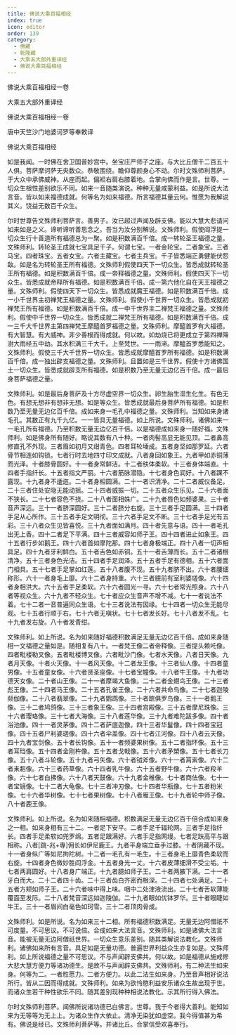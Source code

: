 ```yaml
---
title: 佛说大乘百福相经
index: true
icon: editor
order: 139
category:
  - 佛藏
  - 乾隆藏
  - 大乘五大部外重译经
  - 佛说大乘百福相经
---
```


佛说大乘百福相经一卷  

大乘五大部外重译经  

佛说大乘百福相经一卷  

唐中天竺沙门地婆诃罗等奉敕译  

佛说大乘百福相经  

如是我闻。一时佛在舍卫国普妙宫中。坐宝庄严师子之座。与大比丘僧千二百五十人俱。菩萨摩诃萨无央数众。恭敬围绕。瞻仰尊颜身心不动。尔时文殊师利菩萨。于大众中承佛威神。从座而起。偏袒右肩右膝着地。合掌向佛而作是言。世尊。一切众生根性差别欲乐不同。如来一音随类演说。种种无量咸蒙利益。如是所说大法言音。皆以如来福德成就。何等名为如来福德。所言福德其量云何。惟愿为我解说其义。饶益无数百千众生。  

尔时世尊告文殊师利菩萨言。善男子。汝已超过声闻及辟支佛。能以大慧大悲请问如来如是之义。谛听谛听善思念之。吾当为汝分别解说。文殊师利。假使阎浮提一切众生行十善道所有福德总为一聚。如是积数满百千倍。成一转轮圣王福德之量。文殊师利。转轮圣王成就七宝具足千子。何谓七宝。一者金轮宝。二者象宝。三者马宝。四者珠宝。五者女宝。六者主藏宝。七者主兵宝。千子皆悉端正勇健能伏怨敌。如是名为转轮圣王所有福德。文殊师利假使四天下一切众生。皆悉成就转轮圣王所有福德。如是积数满百千倍。成一帝释福德之量。文殊师利。假使四天下一切众生。皆悉成就帝释所有福德。如是积数满百千倍。成一第六他化自在天王福德之量。文殊师利。假使四天下一切众生。皆悉成就魔王福德。如是积数满百千倍。成一小千世界主初禅梵王福德之量。文殊师利。假使小千世界一切众生。皆悉成就初禅梵王所有福德。如是积数满百千倍。成一中千世界主二禅梵王福德之量。文殊师利。假使中千世界一切众生。皆悉成就二禅梵王所有福德。如是积数满百千倍。成一三千大千世界主第四禅梵王摩醯首罗福德之量。文殊师利。摩醯首罗有大福德。有大智慧。有大威神。非少善根而得成就。何以故。如劫烧已将更成立于第四禅降澍大雨经五中劫。其水积满三千大千。上至梵世。一一雨渧。摩醯首罗悉能知之。文殊师利。假使三千大千世界一切众生。皆悉成就摩醯首罗所有福德。如是积数满百千倍。成一独出辟支福德之量。文殊师利。且置如是三千世界。假使十方诸佛国土一切众生。皆悉成就辟支所有福德。如是积数乃至无量无边亿百千倍。成一最后身菩萨福德之量。  

文殊师利。如是最后身菩萨及十方尽虚空界一切众生。卵生胎生湿生化生。有色无色。有想无想非有想非无想。如是等众生。皆悉成就最后身菩萨所有福德。如是积数乃至无量无边亿百千倍。成如来身一毛孔中福德之量。文殊师利。当知如来身诸毛孔。其数正有九千九亿。一一皆具无量福德。如上所说。文殊师利。诸佛如来一一毛孔所有福德。乃至积数无量无边亿百千倍。以是福德成如来身一随好福。文殊师利。如是佛身所有随好。略说其数有八十种。一者肉髻高显无能见顶。二者鼻高修直孔不外现。三者眉如初月又绀青色。四者耳轮埵成。五者身坚如那罗延。六者骨节相连如钩锁。七者行时去地四寸印文成就。八者身回如象王。九者甲如赤铜薄而光泽。十者膝骨圆好。十一者身常鲜洁。十二者肤体柔软。十三者身体端直。十四者手指纤长。十五者指文严丽。十六者筋脉潜隐。十七者身色润好。十八者踝不露现。十九者身不逶迤。二十者身相圆满。二十一者识清净。二十二者威仪备足。二十三者住处安隐无能动摇。二十四者威振一切。二十五者众生乐见。二十六者面不狭长。二十七者容色不挠。二十八者面相姝广。二十九者唇色如频婆果。三十者音声深远。三十一者脐深圆好。三十二者脐分右旋。三十三者手足圆满。三十四者手足从心所作。三十五者手足文明彻。三十六者手足文不断。三十七者手足光有五彩。三十八者众生见皆喜悦。三十九者面如满月。四十者先意与语。四十一者毛孔出无上香。四十二者足下平满。四十三者威容如师子王。四十四者进止如象王。四十五者行步如鹅王。四十六者首如摩陀那。四十七者身极端正。四十八者一切声相具足。四十九者牙利鲜白。五十者舌色如赤铜。五十一者舌薄而长。五十二者诸根清净。五十三者身色光洁。五十四者手足润泽。五十五者手足有德相。五十六者面门相具。五十七者手足掌如红莲。五十八者腹不现。五十九者脐不出。六十者腰细称形。六十一者身毛上靡。六十二者身持重。六十三者臆前有室利婆瑳像。六十四者身相洪大。六十五者手足柔软。六十六者圆光一寻。六十七者常光照身。六十八者等视众生。六十九者不轻众生。七十者应众生音声不增不减。七十一者说法不着。七十二者一音普遍同众生语。七十三者说法有因缘。七十四者一切众生无能尽观。七十五者行顺于右。七十六者无嗔状。七十七者发长好。七十八者发不乱。七十九者发右旋。八十者发青绀。  

文殊师利。如上所说。名为如来随好福德积数满足无量无边亿百千倍。成如来身随相一文福德之量如是。随相复有八十。一者梵王像二者帝释像。三者提头赖吒像。四者毗楼勒叉像。五者毗楼博叉像。六者毗沙门像。七者水天像。八者日天像。九者月天像。十者火天像。十一者风天像。十二者龙王像。十三者仙人像。十四者童男像。十五者童女像。十六者贤圣座像。十七者宝幢像。十八者牛王像。十九者功德天女像。二十者山王像。二十一者摩竭大鱼像。二十二者金翅鸟王像。二十三者彪王像。二十四者马王像。二十五者孔雀王像。二十六者共命鸟像。二十七者迦陵频伽像。二十八者翡翠像。二十九者鹦鹉像。三十者蹠俱罗鸟像。三十一者鹅王像。三十二者鸠鸽像。三十三者象王像。三十四者宫殿像。三十五者摩尼珠像。三十六者璎珞像。三十七者大海像。三十八者莲华像。三十九者难陀跋多像。四十者浴池像。四十一者灵茅像。四十二者萨底迦像。四十三者华鬘像。四十四者宝冠像。四十五者尸利婆瑳像。四十六者伞盖像。四十七者江河像。四十八者云天像。四十九者宝剑像。五十者长钩像。五十一者频婆果树像。五十二者指环像。五十三者耳珰像。五十四者金刚杵像。五十五者戈戟像。五十六者矛槊像。五十七者长刀像。五十八者斗轮像。五十九者弓矢像。六十者钺斧像。六十一者罥索像。六十二者耒耜像。六十三者药草像。六十四者乳牛像。六十五者野牛像。六十六者羖羊像。六十七者白拂像。六十八者天鼓像。六十九者金椎像。七十者商佉像。七十一者宝镜像。七十二者大龟像。七十三者冲刃像。七十四者华瓶像。七十五者粉米像。七十六者华树像。七十七者果树像。七十八者雁王像。七十九者轮中师子像。八十者鹿王像。  

文殊师利。如上所说。名为如来随相福德。积数满足无量无边亿百千倍合成如来身之一相。如来身相有三十二。一者足下安平。二者手足千辐轮网。三者手足指纤长。四者手足柔软如兜罗绵。五者足跟满好。六者手足指网缦。七者足趺高平与跟相称。八者[跳-兆+專]佣长如伊尼鹿王。九者平身端立垂手过膝。十者阴藏不现。十一者身纵广等如尼拘陀树。十二者一毛孔有一毛生。十三者身毛上靡青色柔软而右旋。十四者身色微妙胜阎浮金。十五者身光一丈。十六者皮薄细滑不受尘垢。十七者两肩圆好。十八者身广端正。十九者臆如师子王。二十者两腋下满。二十一者牙白而大。二十二者四十齿。二十三者齿白齐密而根深。二十四者七处满足。二十五者方颊如师子王。二十六者味中得上味。咽中二处津液流出。二十七者舌软薄能覆面至发际。二十八者梵音深远如迦陵伽。二十九者眼如优钵罗华。三十者眼睫如牛王。三十一者眉间白毫色如珂雪。三十二者顶肉骨成。  

文殊师利。如是所说。名为如来三十二相。所有福德积数满足。无量无边阿僧祇不可度量。不可思议。不可说倍。合成如来大法言音。文殊师利。如是诸佛大法言音。能被无量无边阿僧祇世界。一切众生意乐差别。随其类解说法教化。文殊师利。诸佛如来所有言音。具足如是无量功德。普遍世界利益众生亦复如是。文殊师利。如上所说福德之量不可思议。不与声闻辟支佛共。何以故。如是福德从施戒修大悲大慧方便力等诸功德生。是故不与声闻辟支佛共。文殊师利。有二种法生如来身。何等为二。一者胜愿力。二者方便力。以此二法生如来身。乃至音声相好说法所行。皆从二因而得成就。文殊师利。如来为欲怜愍利益安乐诸众生故出现于世。而诸众生若干种性欲乐不同。随其差别现种种相说法教化。示其所行得入佛法。  

尔时文殊师利菩萨。闻佛所说诸功德已白佛言。世尊。我于今者得大善利。能知如来为无等等为无上上。为诸众生作大依止。清净无染犹如虚空。我今得值甚为希有。佛说是经已。文殊师利菩萨等。并诸比丘。合掌信受欢喜奉行。  

